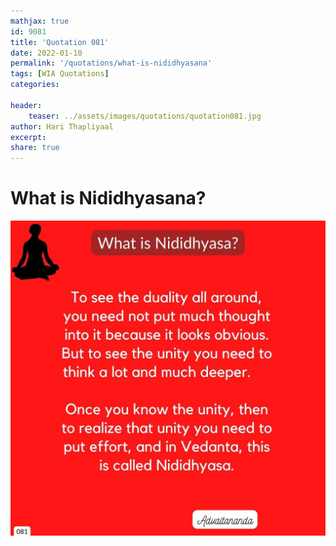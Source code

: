 ```yaml
---
mathjax: true
id: 9081
title: 'Quotation 081'
date: 2022-01-10
permalink: '/quotations/what-is-nididhyasana'
tags: [WIA Quotations] 
categories: 

header:
    teaser: ../assets/images/quotations/quotation081.jpg
author: Hari Thapliyaal 
excerpt:
share: true 
---
```


# What is Nididhyasana?

![What is Nididhyasana?](../assets/images/quotations/quotation081.jpg)
